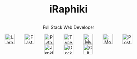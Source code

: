 <h3 align="center" style="font-size:32px">iRaphiki</h3>
<p align="center">Full Stack Web Developer</p>

<div align="center" >
  <a href="https://laravel.com/" style="padding: 0 14px"><img width="32px" alt="Laravel" src="https://www.svgrepo.com/show/353985/laravel.svg" /></a>
  <a href="https://fastapi.tiangolo.com/" style="padding: 0 14px"><img width="32px" alt="FastAPI" src="https://www.svgrepo.com/show/330413/fastapi.svg" /></a>
  <a href="https://www.python.org/" style="padding: 0 14px"><img width="32px" alt="Python" src="https://www.svgrepo.com/show/374016/python.svg" /></a>
  <a href="https://www.typescriptlang.org/" style="padding: 0 14px"><img width="32px" alt="TypeScript" src="https://www.svgrepo.com/show/374146/typescript-official.svg" /></a>
  <a href="https://www.mysql.com/" style="padding: 0 14px"><img width="32px" alt="MySQL" src="https://www.svgrepo.com/show/373848/mysql.svg" /></a>
  <a href="https://www.mongodb.com/" style="padding: 0 14px"><img width="32px" alt="MongoDB" src="https://www.svgrepo.com/show/373845/mongo.svg" /></a>
  <a href="https://www.postgresql.org/" style="padding: 0 14px"><img width="32px" alt="PostgreSQL" src="https://www.svgrepo.com/show/354200/postgresql.svg" /></a>
  <a href="https://www.jenkins.io/" style="padding: 0 14px"><img width="32px" alt="Jenkins" src="https://www.svgrepo.com/show/353929/jenkins.svg" /></a>
  <a href="https://www.docker.com/" style="padding: 0 14px"><img width="32px" alt="Docker" src="https://www.svgrepo.com/show/373553/docker.svg" /></a>
  <a href="https://git-scm.com/" style="padding: 0 14px"><img width="32px" alt="Git" src="https://www.svgrepo.com/show/373624/git2.svg" /></a>
</div>
